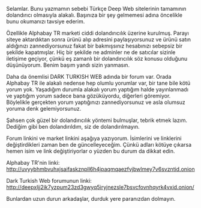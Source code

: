Selamlar.
Bunu yazmamın sebebi Türkçe Deep Web sitelerinin tamamının dolandırıcı olmasıyla alakalı.
Başınıza bir şey gelmemesi adına öncelikle bunu okumanızı tavsiye ederim.

Özellikle Alphabay TR marketi ciddi dolandırıcılık üzerine kurulmuş.
Parayı siteye aktardıktan sonra ürünü alıp adresini paylaşıyorsunuz ve ürünü satın aldığınızı zannediyorsunuz fakat bir bakmışsınız hesabınızı sebepsiz bir şekilde kapatmışlar.
Hiç bir şekilde ne adminler ne de satıcılar sizinle iletişime geçiyor, çünkü eş zamanlı bir dolandırıcılık söz konusu olduğunu düşünüyorum.
Benim başım yandı sizin yanmasın.

Daha da önemlisi DARK TURKISH WEB adında bir forum var.
Orada Alphabay TR ile alakalı nedense hep olumlu yorumlar var, bir tane bile kötü yorum yok.
Yaşadığım durumla alakalı yorum yaptığım halde yayınlanmadı ve yaptığım yorum sadece bana gözüküyordu, diğerleri göremiyor.
Böylelikle gerçekten yorum yaptığınızı zannediyorsunuz ve asla olumsuz yoruma denk gelemiyorsunuz.

Şahsen çok güzel bir dolandırıcılık yöntemi bulmuşlar, tebrik etmek lazım.
Dediğim gibi ben dolandırıldım, siz de dolandırılmayın.

Forum linkini ve market linkini aşağıya yazıyorum.
İsimlerini ve linklerini değiştirdikleri zaman ben de güncelleyeceğim.
Çünkü adları kötüye çıkarsa hemen isim ve link değiştiriyorlar o yüzden bu durum da dikkat edin.

Alphabay TR'nin linki: http://uvyybhmbvuhxjsaifaskznpll6h4jpaqmqaezfvjbwlmey7v6svzntid.onion

Dark Turkish Web forumunun linki: http://deepxljj2ik7yzpum23zd3gwyq5iryjnezsle7bsvcfovnhqyrk4vxid.onion/

Bunlardan uzun durun arkadaşlar, durduk yere paranızdan dolmayın.

